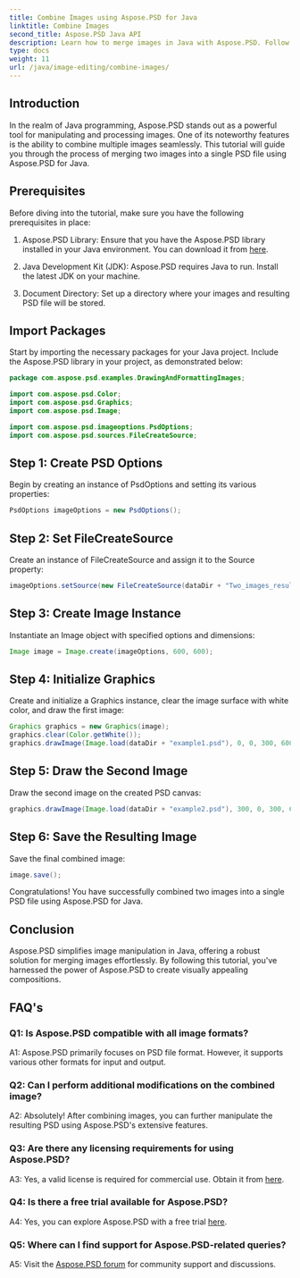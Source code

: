 ```yaml
---
title: Combine Images using Aspose.PSD for Java
linktitle: Combine Images
second_title: Aspose.PSD Java API
description: Learn how to merge images in Java with Aspose.PSD. Follow our step-by-step guide for seamless image combination.
type: docs
weight: 11
url: /java/image-editing/combine-images/
---
```

## Introduction

In the realm of Java programming, Aspose.PSD stands out as a powerful tool for manipulating and processing images. One of its noteworthy features is the ability to combine multiple images seamlessly. This tutorial will guide you through the process of merging two images into a single PSD file using Aspose.PSD for Java.

## Prerequisites

Before diving into the tutorial, make sure you have the following prerequisites in place:

1. Aspose.PSD Library: Ensure that you have the Aspose.PSD library installed in your Java environment. You can download it from [here](https://releases.aspose.com/psd/java/).

2. Java Development Kit (JDK): Aspose.PSD requires Java to run. Install the latest JDK on your machine.

3. Document Directory: Set up a directory where your images and resulting PSD file will be stored.

## Import Packages

Start by importing the necessary packages for your Java project. Include the Aspose.PSD library in your project, as demonstrated below:

```java
package com.aspose.psd.examples.DrawingAndFormattingImages;

import com.aspose.psd.Color;
import com.aspose.psd.Graphics;
import com.aspose.psd.Image;

import com.aspose.psd.imageoptions.PsdOptions;
import com.aspose.psd.sources.FileCreateSource;
```

## Step 1: Create PSD Options

Begin by creating an instance of PsdOptions and setting its various properties:

```java
PsdOptions imageOptions = new PsdOptions();
```

## Step 2: Set FileCreateSource

Create an instance of FileCreateSource and assign it to the Source property:

```java
imageOptions.setSource(new FileCreateSource(dataDir + "Two_images_result_out.psd", false));
```

## Step 3: Create Image Instance

Instantiate an Image object with specified options and dimensions:

```java
Image image = Image.create(imageOptions, 600, 600);
```

## Step 4: Initialize Graphics

Create and initialize a Graphics instance, clear the image surface with white color, and draw the first image:

```java
Graphics graphics = new Graphics(image);
graphics.clear(Color.getWhite());
graphics.drawImage(Image.load(dataDir + "example1.psd"), 0, 0, 300, 600);
```

## Step 5: Draw the Second Image

Draw the second image on the created PSD canvas:

```java
graphics.drawImage(Image.load(dataDir + "example2.psd"), 300, 0, 300, 600);
```

## Step 6: Save the Resulting Image

Save the final combined image:

```java
image.save();
```

Congratulations! You have successfully combined two images into a single PSD file using Aspose.PSD for Java.

## Conclusion

Aspose.PSD simplifies image manipulation in Java, offering a robust solution for merging images effortlessly. By following this tutorial, you've harnessed the power of Aspose.PSD to create visually appealing compositions.

## FAQ's

### Q1: Is Aspose.PSD compatible with all image formats?

A1: Aspose.PSD primarily focuses on PSD file format. However, it supports various other formats for input and output.

### Q2: Can I perform additional modifications on the combined image?

A2: Absolutely! After combining images, you can further manipulate the resulting PSD using Aspose.PSD's extensive features.

### Q3: Are there any licensing requirements for using Aspose.PSD?

A3: Yes, a valid license is required for commercial use. Obtain it from [here](https://purchase.aspose.com/buy).

### Q4: Is there a free trial available for Aspose.PSD?

A4: Yes, you can explore Aspose.PSD with a free trial [here](https://releases.aspose.com/).

### Q5: Where can I find support for Aspose.PSD-related queries?

A5: Visit the [Aspose.PSD forum](https://forum.aspose.com/c/psd/34) for community support and discussions.
